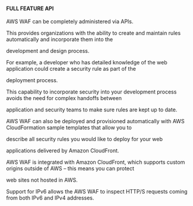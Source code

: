 #### FULL FEATURE API

AWS WAF can be completely administered via APIs.

This provides organizations with the ability to create and maintain rules
automatically and incorporate them into the

development and design process.

For example, a developer who has detailed knowledge of the web application could
create a security rule as part of the

deployment process.

This capability to incorporate security into your development process avoids the
need for complex handoffs between

application and security teams to make sure rules are kept up to date.

AWS WAF can also be deployed and provisioned automatically with AWS
CloudFormation sample templates that allow you to

describe all security rules you would like to deploy for your web

applications delivered by Amazon CloudFront.

AWS WAF is integrated with Amazon CloudFront, which supports custom origins
outside of AWS – this means you can protect

web sites not hosted in AWS.

Support for IPv6 allows the AWS WAF to inspect HTTP/S requests coming from both
IPv6 and IPv4 addresses.

